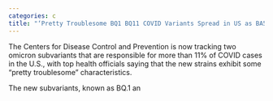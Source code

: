```yaml
---
categories: c
title: "‘Pretty Troublesome BQ1 BQ11 COVID Variants Spread in US as BA5 Cases Decrease"
---
```


The Centers for Disease Control and Prevention is now tracking two omicron subvariants that are responsible for more than 11% of COVID cases in the U.S., with top health officials saying that the new strains exhibit some “pretty troublesome” characteristics.



The new subvariants, known as BQ.1 an